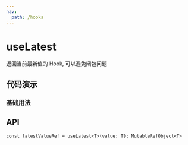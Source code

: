 ```yaml
---
nav:
  path: /hooks
---
```


# useLatest

返回当前最新值的 Hook, 可以避免闭包问题

## 代码演示

### 基础用法

<code src='./demo/index.tsx'></code>

## API

```
const latestValueRef = useLatest<T>(value: T): MutableRefObject<T>
```
